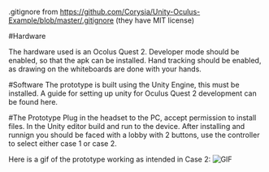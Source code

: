 
.gitignore from https://github.com/Corysia/Unity-Oculus-Example/blob/master/.gitignore
(they have MIT license)


#Hardware

The hardware used is an Ocolus Quest 2.
Developer mode should be enabled, so that the apk can be installed. 
Hand tracking should be enabled, as drawing on the whiteboards are done with your hands. 

#Software
The prototype is built using the Unity Engine, this must be installed. 
A guide for setting up unity for Oculus Quest 2 development can be found here. 


#The Prototype
Plug in the headset to the PC, accept permission to install files. In the Unity editor build and run to the device.
After installing and runnign you should be faced with a lobby with 2 buttons, use the controller to select either case 1 or case 2. 

Here is a gif of the prototype working as intended in Case 2: 
![GIF](ghost_short.gif)